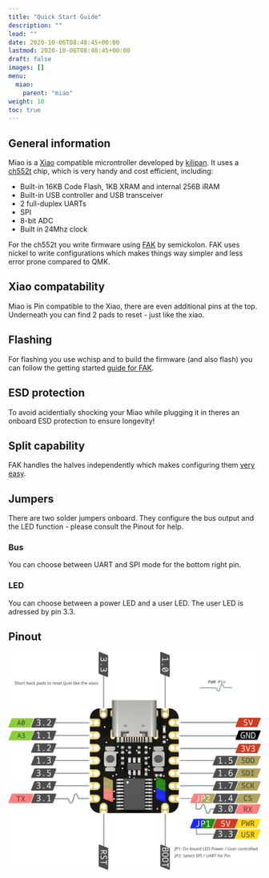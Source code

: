 ```yaml
---
title: "Quick Start Guide"
description: ""
lead: ""
date: 2020-10-06T08:48:45+00:00
lastmod: 2020-10-06T08:48:45+00:00
draft: false
images: []
menu:
  miao:
    parent: "miao"
weight: 10
toc: true
---
```


## General information

Miao is a [Xiao](https://www.seeedstudio.com/xiao-series-page) compatible microntroller developed by [kilipan](https://github.com/kilipan/miao). It uses a [ch552t](https://www.wch-ic.com/products/CH552.html) chip, which is very handy and cost efficient, including:

- Built-in 16KB Code Flash, 1KB XRAM and internal 256B iRAM
- Built-in USB controller and USB transceiver
- 2 full-duplex UARTs
- SPI
- 8-bit ADC
- Built in 24Mhz clock

For the ch552t you write firmware using [FAK](https://github.com/semickolon/fak) by semickolon.
FAK uses nickel to write configurations which makes things way simpler and less error prone compared to QMK.

## Xiao compatability

Miao is Pin compatible to the Xiao, there are even additional pins at the top. Underneath you can find 2 pads to reset - just like the xiao.

## Flashing

For flashing you use wchisp and to build the firmware (and also flash) you can follow the getting started [guide for FAK](https://github.com/semickolon/fak?tab=readme-ov-file#getting-started).

## ESD protection

To avoid acidentially shocking your Miao while plugging it in theres an onboard ESD protection to ensure longevity!

## Split capability

FAK handles the halves independently which makes configuring them [very easy](https://github.com/semickolon/fak?tab=readme-ov-file#split-support).

## Jumpers

There are two solder jumpers onboard.
They configure the bus output and the LED function - please consult the Pinout for help.

### Bus

You can choose between UART and SPI mode for the bottom right pin.

### LED

You can choose between a power LED and a user LED.
The user LED is adressed by pin 3.3.

## Pinout

![Pinout](miao-export.png)
